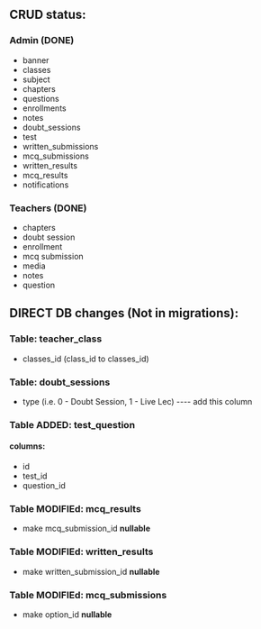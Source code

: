 ## CRUD status:
### Admin (DONE)
- banner
- classes
- subject
- chapters
- questions
- enrollments
- notes
- doubt_sessions
- test
- written_submissions
- mcq_submissions
- written_results
- mcq_results
- notifications

### Teachers (DONE)
- chapters
- doubt session
- enrollment
- mcq submission
- media
- notes
- question

## DIRECT DB changes (Not in migrations):
### Table: teacher_class
- classes_id (class_id to classes_id)

### Table: doubt_sessions
- type (i.e. 0 - Doubt Session, 1 - Live Lec)       ---- add this column

### Table ADDED: test_question
#### columns:
- id
- test_id
- question_id 

### Table MODIFIEd: mcq_results
- make mcq_submission_id **nullable**

### Table MODIFIEd: written_results
- make written_submission_id **nullable**

### Table MODIFIEd: mcq_submissions
- make option_id **nullable**